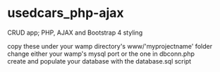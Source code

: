 # usedcars_php-ajax
CRUD app; PHP, AJAX and Bootstrap 4 styling

copy these under your wamp directory's www/'myprojectname' folder <br>
change either your wamp's mysql port or the one in dbconn.php <br>
create and populate your database with the database.sql script

